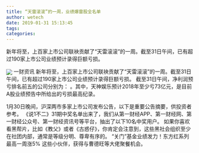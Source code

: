 ```yaml
---
title: “天雷滚滚”的一周，业绩爆雷股全名单
author: wetech
date: 2019-01-31 15:13:45
tags: 
categories: 
---
```

新年将至，上百家上市公司联袂贡献了“天雷滚滚”的一周。截至31日午间，已有超过190家上市公司业绩预计录得巨额亏损。
<!-- more -->
<img align="center" border="0" src="https://imgcdn.yicai.com/uppics/images/2019/01/5f44527792486405d68b672ad28c36c6.jpg" />
一财资讯
新年将至，上百家上市公司联袂贡献了“天雷滚滚”的一周。截至31日午间，已有超过190家上市公司业绩预计录得巨额亏损。
截至31日午间，净利润预亏排名前五的公司分别为：
。其中，天神娱乐预计2018年至少亏73亿元，是目前A股业绩预告中所给出的亏损最高纪录。
 
 
1月30日晚间，沪深两市多家上市公司发布公告，以下是重要公告摘要，供投资者参考。
《说1不二》31期中奖名单出来了，我们从第一财经APP、第一财经网、第一财经公众号、第一财经资讯号等平台，抽出了以下10名中奖用户。
如果你喜欢看黑帮片，比如《教父》或者《古惑仔》，你肯定会注意到，这些黑社会组织至少在社团内部，通常是等级分明、尊卑有序的。
“关门”基金业绩发力！东方红系列最高一周涨5%
这些小伙伴，获得与曹德旺等大佬聚餐机会。
